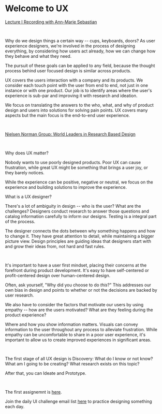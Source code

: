 # Welcome to UX


[Lecture I Recording with Ann-Marie Sebastian]()  

<br>

Why do we design things a certain way -- cups, keyboards, doors? As user experience designers, we're involved in the process of designing everything, by considering how users act already, how we can change how they behave and what they need.

The pursuit of these goals can be applied to any field, because the thought process behind user focused design is similar across products.

UX covers the users interaction with a company and its products. We consider each touch point with the user from end to end, not just in one instance or with one product. Our job is to identify areas where the user's experience is sub-par and improving it with research and ideation.

We focus on translating the answers to the who, what, and why of product design and users into solutions for solving pain points. UX covers many aspects but the main focus is the end-to-end user experience.

<br>

[Nielsen Norman Group: World Leaders in Research Based Design](https://www.nngroup.com)  

<br>

Why does UX matter?

Nobody wants to use poorly designed products. Poor UX can cause frustration, while great UX might be something that brings a user joy, or they barely notices.

While the experience can be positive, negative or neutral, we focus on the experience and building solutions to improve the experience.

What is a UX designer?

There's a lot of ambiguity in design -- who is the user? What are the challenges? Designers conduct research to answer those questions and catalog information carefully to inform our designs. Testing is a integral part of the process.

The designer connects the dots between why something happens and how to change it. They have great attention to detail, while maintaining a bigger picture view. Design principles are guiding ideas that designers start with and grow their ideas from, not hard and fast rules.

<br>

It's important to have a user first mindset, placing their concerns at the forefront during product development. It's easy to have self-centered or profit-centered design over human-centered design. 

Often, ask yourself, "Why did you choose to do _this_?" This addresses our own bias in design and points to whether or not the decisions are backed by user research.

We also have to consider the factors that motivate our users by using empathy -- how are the users motivated? What are they feeling during the product experience?

Where and how you show information matters. Visuals can convey information to the user throughout any process to alleviate frustration. While empathy can be uncomfortable to share in a poor user experience, it's important to allow us to create improved experiences in significant areas.

<br>

The first stage of all UX design is Discovery: What do I know or not know? What am I going to be creating? What research exists on this topic? 

After that, you can Ideate and Prototype.

<br>

The first assignemnt is [here](https://docs.google.com/document/d/120VeCteA_GRA9oa4P89XiHxaCO0qe0Ls8wXxbPp4Nm0/edit).  

Join the daily UI challenge email list [here](https://www.dailyui.co/) to practice designing something each day.

<br>
<br>













